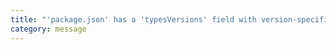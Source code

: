 ```yaml
---
title: "'package.json' has a 'typesVersions' field with version-specific path mappings."
category: message
---
```

